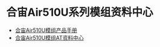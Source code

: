 # 合宙Air510U系列模组资料中心

- [合宙Air510U模组产品手册](https://docs.openluat.com/air510u/product/)
- [合宙Air510U模组AT资料中心](https://docs.openluat.com/air510u/at/)
